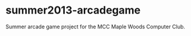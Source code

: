 summer2013-arcadegame
=====================

Summer arcade game project for the MCC Maple Woods Computer Club.
